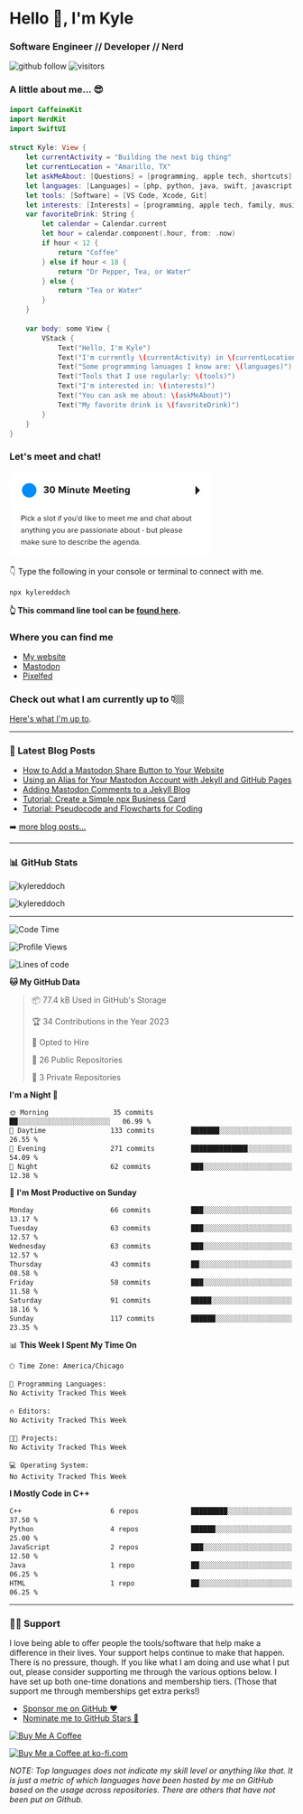 # Hello 👋, I'm Kyle

### Software Engineer // Developer // Nerd

![github follow](https://img.shields.io/github/followers/kylereddoch?label=Followers&logo=github)
![visitors](https://visitor-badge.glitch.me/badge?page_id=kylereddoch.kylereddoch&left_color=black&right_color=blue)

### A little about me... 😎

```swift
import CaffeineKit
import NerdKit
import SwiftUI

struct Kyle: View {
    let currentActivity = "Building the next big thing"
    let currentLocation = "Amarillo, TX"
    let askMeAbout: [Questions] = [programming, apple tech, shortcuts]
    let languages: [Languages] = [php, python, java, swift, javascript, html, css]
    let tools: [Software] = [VS Code, Xcode, Git]
    let interests: [Interests] = [programming, apple tech, family, music]
    var favoriteDrink: String {
        let calendar = Calendar.current
        let hour = calendar.component(.hour, from: .now)
        if hour < 12 {
            return "Coffee"
        } else if hour < 18 {
            return "Dr Pepper, Tea, or Water"
        } else {
            return "Tea or Water"
        }
    }

    var body: some View {
        VStack {
            Text("Hello, I'm Kyle")
            Text("I'm currently \(currentActivity) in \(currentLocation)")
            Text("Some programming lanuages I know are: \(languages)")
            Text("Tools that I use regularly: \(tools)")
            Text("I'm interested in: \(interests)")
            Text("You can ask me about: \(askMeAbout)")
            Text("My favorite drink is \(favoriteDrink)")
        }
    }
}
```

### Let's meet and chat!

[![Schedule a meeting with me!](images/schedule_meeting.png)][calendly30min]

👇 Type the following in your console or terminal to connect with me.

```bash
npx kylereddoch
```

**👆 This command line tool can be [found here](https://github.com/kylereddoch/npx_card). <!-- If you are interested in learning how to make your own command line tool, check out my [article here]().-->**

### Where you can find me

- [My website][website]
- [Mastodon][mastodon]
- [Pixelfed][pixelfed]

### Check out what I am currently up to 👇🏼

[Here's what I'm up to][now].

---

### 📝 Latest Blog Posts

<!-- BLOG-POST-LIST:START -->
- [How to Add a Mastodon Share Button to Your Website](https://kylereddoch.me/2023/02/20/creating-mastodon-share-button.html)
- [Using an Alias for Your Mastodon Account with Jekyll and GitHub Pages](https://kylereddoch.me/2023/02/15/using-alias-for-mastodon-account-jekyll-github-pages.html)
- [Adding Mastodon Comments to a Jekyll Blog](https://kylereddoch.me/2023/02/13/adding-mastodon-comments-jekyll-blog.html)
- [Tutorial: Create a Simple npx Business Card](https://kylereddoch.me/2022/09/26/create-a-simple-npx-business-card.html)
- [Tutorial: Pseudocode and Flowcharts for Coding](https://kylereddoch.me/2022/03/19/pseudocode-and-flowcharts.html)
<!-- BLOG-POST-LIST:END -->

➡️ [more blog posts...](https://kylereddoch.me)

---

### 📊 GitHub Stats

<p><img src="https://github-readme-stats-sigma-rouge.vercel.app/api?username=kylereddoch&show_icons=true&hide_border=true&locale=en" alt="kylereddoch" /></p>
<p><img src="https://github-readme-stats-sigma-rouge.vercel.app/api/top-langs?username=kylereddoch&show_icons=true&hide_border=true&locale=en&layout=compact" alt="kylereddoch" /></p>

---

<!--START_SECTION:waka-->
![Code Time](http://img.shields.io/badge/Code%20Time-176%20hrs%2056%20mins-blue)

![Profile Views](http://img.shields.io/badge/Profile%20Views-32-blue)

![Lines of code](https://img.shields.io/badge/From%20Hello%20World%20I%27ve%20Written-70.8%20thousand%20lines%20of%20code-blue)

**🐱 My GitHub Data** 

> 📦 77.4 kB Used in GitHub's Storage 
 > 
> 🏆 34 Contributions in the Year 2023
 > 
> 💼 Opted to Hire
 > 
> 📜 26 Public Repositories 
 > 
> 🔑 3 Private Repositories 
 > 
**I'm a Night 🦉** 

```text
🌞 Morning                35 commits          ██░░░░░░░░░░░░░░░░░░░░░░░   06.99 % 
🌆 Daytime                133 commits         ███████░░░░░░░░░░░░░░░░░░   26.55 % 
🌃 Evening                271 commits         ██████████████░░░░░░░░░░░   54.09 % 
🌙 Night                  62 commits          ███░░░░░░░░░░░░░░░░░░░░░░   12.38 % 
```
📅 **I'm Most Productive on Sunday** 

```text
Monday                   66 commits          ███░░░░░░░░░░░░░░░░░░░░░░   13.17 % 
Tuesday                  63 commits          ███░░░░░░░░░░░░░░░░░░░░░░   12.57 % 
Wednesday                63 commits          ███░░░░░░░░░░░░░░░░░░░░░░   12.57 % 
Thursday                 43 commits          ██░░░░░░░░░░░░░░░░░░░░░░░   08.58 % 
Friday                   58 commits          ███░░░░░░░░░░░░░░░░░░░░░░   11.58 % 
Saturday                 91 commits          █████░░░░░░░░░░░░░░░░░░░░   18.16 % 
Sunday                   117 commits         ██████░░░░░░░░░░░░░░░░░░░   23.35 % 
```


📊 **This Week I Spent My Time On** 

```text
🕑︎ Time Zone: America/Chicago

💬 Programming Languages: 
No Activity Tracked This Week

🔥 Editors: 
No Activity Tracked This Week

🐱‍💻 Projects: 
No Activity Tracked This Week

💻 Operating System: 
No Activity Tracked This Week
```

**I Mostly Code in C++** 

```text
C++                      6 repos             █████████░░░░░░░░░░░░░░░░   37.50 % 
Python                   4 repos             ██████░░░░░░░░░░░░░░░░░░░   25.00 % 
JavaScript               2 repos             ███░░░░░░░░░░░░░░░░░░░░░░   12.50 % 
Java                     1 repo              ██░░░░░░░░░░░░░░░░░░░░░░░   06.25 % 
HTML                     1 repo              ██░░░░░░░░░░░░░░░░░░░░░░░   06.25 % 
```




<!--END_SECTION:waka-->

---

### 🙏🏼 Support

I love being able to offer people the tools/software that help make a difference in their lives. Your support helps continue to make that happen. There is no pressure, though. If you like what I am doing and use what I put out, please consider supporting me through the various options below. I have set up both one-time donations and membership tiers. (Those that support me through memberships get extra perks!)

- [Sponsor me on GitHub :heart:][githubsponsor]
- [Nominate me to GitHub Stars :star2:][githubstars]

<a href="https://www.buymeacoffee.com/kylereddoch" target="_blank"><img src="https://cdn.buymeacoffee.com/buttons/v2/default-yellow.png" alt="Buy Me A Coffee" style="height: 60px !important;width: 217px !important;" ></a>

<a href='https://ko-fi.com/S6S374TCV' target='_blank'><img height='36' style='border:0px;height:36px;' src='https://cdn.ko-fi.com/cdn/kofi1.png?v=3' border='0' alt='Buy Me a Coffee at ko-fi.com' /></a>

_NOTE: Top languages does not indicate my skill level or anything like that. It is just a metric of which languages have been hosted by me on GitHub based on the usage across repositories. There are others that have not been put on Github._

[website]: https://kylereddoch.me
[mastodon]: https://iosdev.space/@kylewritescode
[pixelfed]: https://pixelfed.social/@kylereddoch
[twitter]: https://twitter.com/winphankyle
[instagram]: https://instagram.com/kyle.reddoch
[linkedin]: https://linkedin.com/in/kylereddoch
[wakatime]: https://wakatime.com/@10619014-9413-4a5b-a3df-2d3892b8a73d
[telegram]: https://t.me/kylereddoch
[email]: kylereddoch@me.com
[hwscourses]: https://www.hackingwithswift.com
[githubstars]: https://stars.github.com/nominate/
[githubsponsor]: https://github.com/sponsors/kylereddoch
[now]: https://kylereddoch.me/now/
[calendly30min]: https://calendly.com/kylewritescode/30min
